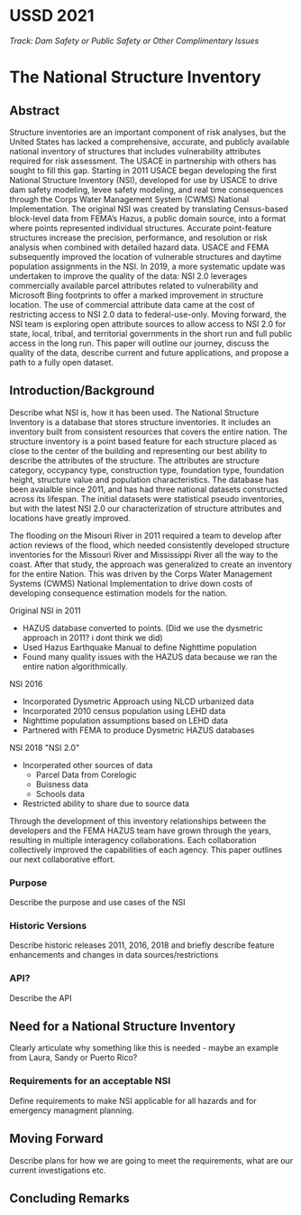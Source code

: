 # USSD 2021
*Track: Dam Safety or Public Safety or Other Complimentary Issues*

# The National Structure Inventory

## Abstract
Structure inventories are an important component of risk analyses, but the United States has lacked a comprehensive, accurate, and publicly available national inventory of structures that includes vulnerability attributes required for risk assessment.  The USACE in partnership with others has sought to fill this gap. Starting in 2011 USACE began developing the first National Structure Inventory (NSI), developed for use by USACE to drive dam safety modeling, levee safety modeling, and real time consequences through the Corps Water Management System (CWMS) National Implementation. The original NSI was created by translating Census-based block-level data from FEMA’s Hazus, a public domain source, into a format where points represented individual structures.  Accurate point-feature structures increase the precision, performance, and resolution or risk analysis when combined with detailed hazard data. USACE and FEMA subsequently improved the location of vulnerable structures and daytime population assignments in the NSI. In 2019, a more systematic update was undertaken to improve the quality of the data: NSI 2.0 leverages commercially available parcel attributes related to vulnerability and Microsoft Bing footprints to offer a marked improvement in structure location. The use of commercial attribute data came at the cost of restricting access to NSI 2.0 data to federal-use-only. Moving forward, the NSI team is exploring open attribute sources to allow access to NSI 2.0 for state, local, tribal, and territorial governments in the short run and full public access in the long run. This paper will outline our journey, discuss the quality of the data, describe current and future applications, and propose a path to a fully open dataset.

## Introduction/Background
Describe what NSI is, how it has been used.
The National Structure Inventory is a database that stores structure inventories. It includes an inventory built from consistent resources that covers the entire nation. The structure inventory is a point based feature for each structure placed as close to the center of the building and representing our best ability to describe the attributes of the structure. The attributes are structure category, occypancy type, construction type, foundation type, foundation height, structure value and population characteristics. The database has been avaialble since 2011, and has had three national datasets constructed across its lifespan. The initial datasets were statistical pseudo inventories, but with the latest NSI 2.0 our characterization of structure attributes and locations have greatly improved.

The flooding on the Misouri River in 2011 required a team to develop after action reviews of the flood, which needed consistently developed structure inventories for the Missouri River and Mississippi River all the way to the coast. After that study, the approach was generalized to create an inventory for the entire Nation. This was driven by the Corps Water Management Systems (CWMS) National Implementation to drive down costs of developing consequence estimation models for the nation.

Original NSI in 2011
- HAZUS database converted to points. (Did we use the dysmetric approach in 2011? i dont think we did)
- Used Hazus Earthquake Manual to define Nighttime population
- Found many quality issues with the HAZUS data because we ran the entire nation algorithmically.

NSI 2016
- Incorporated Dysmetric Approach using NLCD urbanized data
- Incorporated 2010 census population using LEHD data
- Nighttime population assumptions based on LEHD data
- Partnered with FEMA to produce Dysmetric HAZUS databases

NSI 2018 "NSI 2.0"
- Incorperated other sources of data
  - Parcel Data from Corelogic
  - Buisness data
  - Schools data
- Restricted ability to share due to source data

Through the development of this inventory relationships between the developers and the FEMA HAZUS team have grown through the years, resulting in multiple interagency collaborations. Each collaboration collectively improved the capabilities of each agency. This paper outlines our next collaborative effort.

### Purpose
Describe the purpose and use cases of the NSI
### Historic Versions
Describe historic releases 2011, 2016, 2018 and briefly describe feature enhancements and changes in data sources/restrictions
### API?
Describe the API
## Need for a National Structure Inventory
Clearly articulate why something like this is needed - maybe an example from Laura, Sandy or Puerto Rico?
### Requirements for an acceptable NSI
Define requirements to make NSI applicable for all hazards and for emergency managment planning.
## Moving Forward
Describe plans for how we are going to meet the requirements, what are our current investigations etc.
## Concluding Remarks

